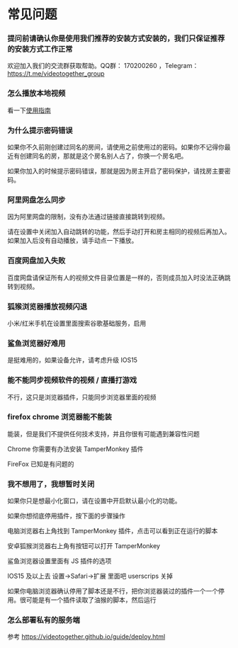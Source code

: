 # 常见问题

<script setup>
import WebsiteAlert from '../.vitepress/components/WebsiteAlert.vue'
</script>
<WebsiteAlert/>

### 提问前请确认你是使用我们推荐的安装方式安装的，我们只保证推荐的安装方式工作正常

欢迎加入我们的交流群获取帮助。QQ群： 170200260 ，Telegram：https://t.me/videotogether_group

### 怎么播放本地视频

看一下[使用指南](/guide/introduction.html#%E4%B8%80%E8%B5%B7%E8%A7%82%E7%9C%8B%E6%9C%AC%E5%9C%B0%E8%A7%86%E9%A2%91)

### 为什么提示密码错误

如果你不久前刚创建过同名的房间，请使用之前使用过的密码。如果你不记得你最近有创建同名的房，那就是这个房名别人占了，你换一个房名吧。

如果你加入的时候提示密码错误，那就是因为房主开启了密码保护，请找房主要密码。


### 阿里网盘怎么同步

因为阿里网盘的限制，没有办法通过链接直接跳转到视频。

请在设置中关闭加入自动跳转的功能，然后手动打开和房主相同的视频后再加入。如果加入后没有自动播放，请手动点一下播放。

### 百度网盘加入失败

百度网盘请保证所有人的视频文件目录位置是一样的，否则成员加入时没法正确跳转到视频。


### 狐猴浏览器播放视频闪退

小米/红米手机在设置里面搜索谷歌基础服务，启用

### 鲨鱼浏览器好难用

是挺难用的，如果设备允许，请考虑升级 IOS15

### 能不能同步视频软件的视频 / 直播打游戏

不行，这只是浏览器插件，只能同步浏览器里面的视频


### firefox  chrome 浏览器能不能装

能装，但是我们不提供任何技术支持，并且你很有可能遇到兼容性问题

Chrome 你需要有办法安装 TamperMonkey 插件

FireFox 已知是有问题的

### 我不想用了，我想暂时关闭

如果你只是想最小化窗口，请在设置中开启默认最小化的功能。

如果你想彻底停用插件，按下面的步骤操作

电脑浏览器右上角找到 TamperMonkey 插件，点击可以看到正在运行的脚本

安卓狐猴浏览器右上角有按钮可以打开 TamperMonkey

鲨鱼浏览器设置里面有 JS 插件的选项

IOS15 及以上去 设置->Safari->扩展 里面吧 userscrips 关掉

如果你电脑浏览器确认停用了脚本还是不行，把你浏览器装过的插件一个一个停用。很可能是有一个插件读取了油猴的脚本，然后运行


### 怎么部署私有的服务端

参考 https://videotogether.github.io/guide/deploy.html
